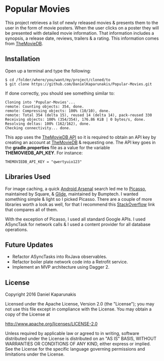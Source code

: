 # Popular Movies

This project retrieves a list of newly released movies & presents them to the user in the form of movie posters. When the user clicks on a poster they will be presented with detailed movie information. That information includes a synopsis, a release date, reviews, trailers & a rating. This information comes from [TheMovieDB](www.themoviedb.org).

## Installation

Open up a terminal and type the following:

```
$ cd /folder/where/you/want/my/project/cloned/to
$ git clone https://github.com/DanielKaparunakis/Popular-Movies.git
```

If done correctly, you should see something similar to:

```
Cloning into 'Popular-Movies'...
remote: Counting objects: 354, done.
remote: Compressing objects: 100% (10/10), done.
remote: Total 354 (delta 15), reused 14 (delta 14), pack-reused 330
Receiving objects: 100% (354/354), 176.86 KiB | 0 bytes/s, done.
Resolving deltas: 100% (162/162), done.
Checking connectivity... done.
```

This app uses the [TheMovieDB API](https://www.themoviedb.org/documentation/api) so it is required to obtain an API key by creating an account at [TheMovieDB](www.themoviedb.org) & requesting one. The API key goes in the **gradle.properties** file as a value for the variable **THEMOVIEDB_API_KEY**. For instance:

```
THEMOVIEDB_API_KEY = "qwertyuio123"
```

## Libraries Used

For image caching, a quick [Android Arsenal](https://android-arsenal.com/) search led me to [Picasso](https://github.com/square/picasso), maintained by Square, & [Glide](https://github.com/bumptech/glide), maintained by Bumptech. I wanted something simple & light so I picked Picasso. There are a couple of more libraries worth a look as well, for that I recommend this [StackOverflow](http://stackoverflow.com/questions/29363321/picasso-v-s-imageloader-v-s-fresco-vs-glide) link that compares all of them.

With the exception of Picasso, I used all standard Google APIs. I used ASyncTask for network calls & I used a content provider for all database operations.

## Future Updates

* Refactor ASyncTasks into RxJava observables.
* Refactor boiler plate network code into a Retrofit service.
* Implement an MVP architecture using Dagger 2.

## License

Copyright 2016 Daniel Kaparunakis

Licensed under the Apache License, Version 2.0 (the "License");
you may not use this file except in compliance with the License.
You may obtain a copy of the License at

http://www.apache.org/licenses/LICENSE-2.0

Unless required by applicable law or agreed to in writing, software
distributed under the License is distributed on an "AS IS" BASIS,
WITHOUT WARRANTIES OR CONDITIONS OF ANY KIND, either express or implied.
See the License for the specific language governing permissions and
limitations under the License.





